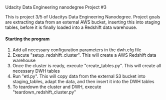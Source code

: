 Udacity Data Engineering nanodegree Project #3

This is project 3/5 of Udacitys Data Engineering Nanodegree. Project goals are extracting data from an external AWS bucket,
 inserting this into staging tables, before it is finally loaded into a Redshift data warehouse.


#### Starting the program
1. Add all necessary configuration parameters in the dwh.cfg file
2. Execute "setup_redshift_cluster". This will create a AWS Redshift data warehouse
3. Once the cluster is ready, execute "create_tables.py". This will create all necessary DWH tables
4. Run "etl.py". This will copy data from the external S3 bucket into staging_tables, adapt the data, 
and then insert it into the DWH tables
5. To teardown the cluster and DWH, execute "teardown_redshift_cluster.py"
